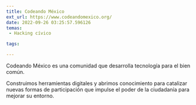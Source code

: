 ```yaml
---
title: Codeando México
ext_url: https://www.codeandomexico.org/
date: 2022-09-26 03:25:57.596126
temas:
 - Hacking cívico

tags:

---
```


Codeando México es una comunidad que desarrolla tecnología para el bien común. 

Construimos herramientas digitales y abrimos conocimiento para catalizar nuevas formas de participación que impulse el poder de la ciudadanía para mejorar su entorno.

    